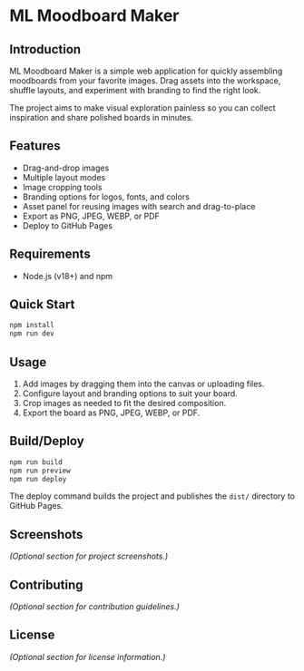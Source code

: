 # ML Moodboard Maker

## Introduction
ML Moodboard Maker is a simple web application for quickly assembling moodboards from your favorite images. Drag assets into the workspace, shuffle layouts, and experiment with branding to find the right look.

The project aims to make visual exploration painless so you can collect inspiration and share polished boards in minutes.

## Features
- Drag-and-drop images
- Multiple layout modes
- Image cropping tools
- Branding options for logos, fonts, and colors
- Asset panel for reusing images with search and drag-to-place
- Export as PNG, JPEG, WEBP, or PDF
- Deploy to GitHub Pages

## Requirements
- Node.js (v18+) and npm

## Quick Start
```bash
npm install
npm run dev
```

## Usage
1. Add images by dragging them into the canvas or uploading files.
2. Configure layout and branding options to suit your board.
3. Crop images as needed to fit the desired composition.
4. Export the board as PNG, JPEG, WEBP, or PDF.

## Build/Deploy
```bash
npm run build
npm run preview
npm run deploy
```
The deploy command builds the project and publishes the `dist/` directory to GitHub Pages.

## Screenshots
*(Optional section for project screenshots.)*

## Contributing
*(Optional section for contribution guidelines.)*

## License
*(Optional section for license information.)*

